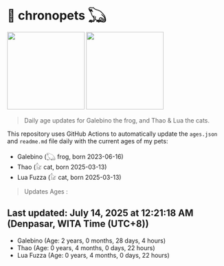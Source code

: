 # 🐾 chronopets 𓆏
<img src="https://github.com/user-attachments/assets/802b3632-7c4b-4232-a3a0-8b1d8fa6f04d" widht=180 height=180 >
<img src="https://github.com/user-attachments/assets/16687005-7ebb-4607-be57-0c8e528fed06" widht=180 height=180 >

> Daily age updates for Galebino the frog, and Thao & Lua the cats.

This repository uses GitHub Actions to automatically update the `ages.json` and `readme.md` file daily with the current ages of my pets: <br>
- Galebino (𓆏 frog, born 2023-06-16)
- Thao (𓃠 cat, born 2025-03-13)
- Lua Fuzza (𓃠 cat, born 2025-03-13)

> Updates Ages :

## Last updated: July 14, 2025 at 12:21:18 AM (Denpasar, WITA Time (UTC+8))

- Galebino (Age: 2 years, 0 months, 28 days, 4 hours)
- Thao (Age: 0 years, 4 months, 0 days, 22 hours)
- Lua Fuzza (Age: 0 years, 4 months, 0 days, 22 hours)

